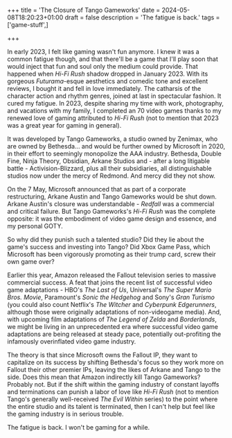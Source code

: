 +++
title = 'The Closure of Tango Gameworks'
date = 2024-05-08T18:20:23+01:00
draft = false
description = 'The fatigue is back.'
tags = ['game-stuff',]

+++

In early 2023, I felt like gaming wasn't fun anymore. I knew it was a common fatigue though, and that there'll be a game that I'll play soon that would inject that fun and soul only the medium could provide. That happened when *Hi-Fi Rush* shadow dropped in January 2023. With its gorgeous *Futurama*-esque aesthetics and comedic tone and excellent reviews, I bought it and fell in love immediately. The catharsis of the character action and rhythm genres, joined at last in spectacular fashion. It cured my fatigue. In 2023, despite sharing my time with work, photography, and vacations with my family, I completed an 70 video games thanks to my renewed love of gaming attributed to *Hi-Fi Rush* (not to mention that 2023 was a great year for gaming in general).

It was developed by Tango Gameworks, a studio owned by Zenimax, who are owned by Bethesda... and would be further owned by Microsoft in 2020, in their effort to seemingly monopolize the AAA industry. Bethesda, Double Fine, Ninja Theory, Obsidian, Arkane Studios and - after a long litigable battle - Activision-Blizzard, plus all their subsidiaries, all distinguishable studios now under the mercy of Redmond. And mercy did they not show. 

On the 7 May, Microsoft announced that as part of a corporate restructuring, Arkane Austin and Tango Gameworks would be shut down. Arkane Austin's closure was understandable - *Redfall* was a commercial and critical failure. But Tango Gameworks's *Hi-Fi Rush* was the complete opposite: it was the embodiment of video game design and essence, and my personal GOTY. 

So why did they punish such a talented studio? Did they lie about the game's success and investing into Tango? Did Xbox Game Pass, which Microsoft has been vigorously promoting as their trump card, screw their own game over? 

Earlier this year, Amazon released the Fallout television series to massive commercial success. A feat that joins the recent list of successful video game adaptations - HBO's *The Last of Us*, Universal's *The Super Mario Bros. Movie*, Paramount's *Sonic the Hedgehog* and Sony's *Gran Turismo* (you could also count Netflix's *The Witcher* and *Cyberpunk Edgerunners*, although those were originally adaptations of non-videogame media). And, with upcoming film adaptations of *The Legend of Zelda* and *Borderlands*, we might be living in an unprecedented era where successful video game adaptations are being released at steady pace, potentially out-profiting the infamously overinflated video game industry.

The theory is that since Microsoft owns the Fallout IP, they want to capitalize on its success by shifting Bethesda's focus so they work more on Fallout their other premier IPs, leaving the likes of Arkane and Tango to the side. Does this mean that Amazon indirectly kill Tango Gameworks? Probably not. But if the shift within the gaming industry of constant layoffs and terminations can punish a labor of love like *Hi-Fi Rush* (not to mention Tango's generally well-received *The Evil Within* series) to the point where the entire studio and its talent is terminated, then I can't help but feel like the gaming industry is in serious trouble.

The fatigue is back. I won't be gaming for a while.
